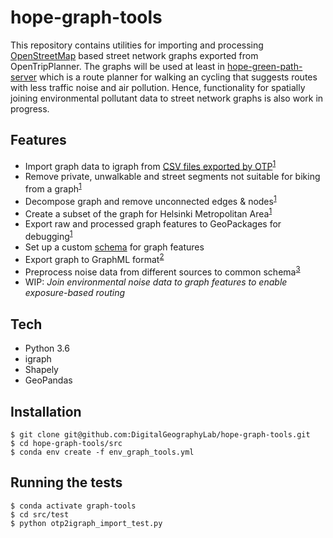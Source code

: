 # hope-graph-tools

This repository contains utilities for importing and processing [OpenStreetMap](https://www.openstreetmap.org/copyright) based street network graphs exported from OpenTripPlanner. The graphs will be used at least in [hope-green-path-server](https://github.com/DigitalGeographyLab/hope-green-path-server) which is a route planner for walking an cycling that suggests routes with less traffic noise and air pollution. Hence, functionality for spatially joining environmental pollutant data to street network graphs is also work in progress. 

## Features
* Import graph data to igraph from [CSV files exported by OTP](https://github.com/DigitalGeographyLab/OpenTripPlanner/pull/1)<sup>[1](src/otp_graph_import/otp_graph_import.py)</sup>
* Remove private, unwalkable and street segments not suitable for biking from a graph<sup>[1](src/otp_graph_import/otp_graph_import.py)</sup>
* Decompose graph and remove unconnected edges & nodes<sup>[1](src/otp_graph_import/otp_graph_import.py)</sup>
* Create a subset of the graph for Helsinki Metropolitan Area<sup>[1](src/otp_graph_import/otp_graph_import.py)</sup>
* Export raw and processed graph features to GeoPackages for debugging<sup>[1](src/otp_graph_import/otp_graph_import.py)</sup>
* Set up a custom [schema](src/common/schema.py) for graph features
* Export graph to GraphML format<sup>[2](src/common/igraph.py)</sup>
* Preprocess noise data from different sources to common schema<sup>[3](src/noise_data_preprocessing/noise_data_preprocessing.py)</sup>
* WIP: _Join environmental noise data to graph features to enable exposure-based routing_

## Tech
* Python 3.6
* igraph
* Shapely
* GeoPandas

## Installation
```
$ git clone git@github.com:DigitalGeographyLab/hope-graph-tools.git
$ cd hope-graph-tools/src
$ conda env create -f env_graph_tools.yml
```

## Running the tests
```
$ conda activate graph-tools
$ cd src/test
$ python otp2igraph_import_test.py
```
